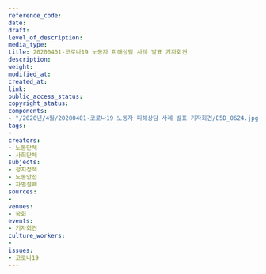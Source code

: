 ```yaml
---
reference_code: 
date: 
draft: 
level_of_description: 
media_type: 
title: 20200401-코로나19 노동자 피해상담 사례 발표 기자회견
description: 
weight: 
modified_at: 
created_at: 
link: 
public_access_status: 
copyright_status: 
components:
- "/2020년/4월/20200401-코로나19 노동자 피해상담 사례 발표 기자회견/E5D_0624.jpg"
tags:
- 
creators:
- 노동단체
- 사회단체
subjects:
- 정치정책
- 노동안전
- 차별철폐
sources:
- 
venues:
- 국회
events:
- 기자회견
culture_workers:
- 
issues:
- 코로나19
---
```

